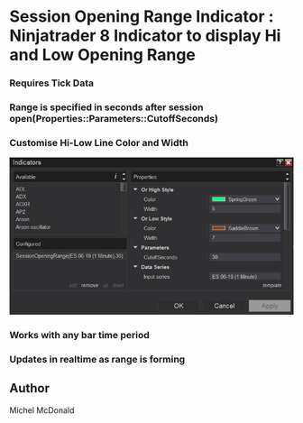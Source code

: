 # Session Opening Range Indicator : Ninjatrader 8 Indicator to display Hi and Low Opening Range

### Requires Tick Data
### Range is specified in seconds after session open(Properties::Parameters::CutoffSeconds)
### Customise Hi-Low Line Color and Width
![Customise Hi-Low Line Color and Width](OpeningRangeProperties.png)
### Works with any bar time period
### Updates in realtime as range is forming



## Author

Michel McDonald
